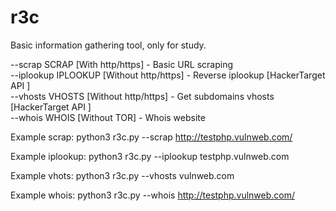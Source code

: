 # r3c
Basic information gathering tool, only for study.

  --scrap SCRAP        [With http/https] - Basic URL scraping <br>
  --iplookup IPLOOKUP  [Without http/https] - Reverse iplookup [HackerTarget API ] <br>
  --vhosts VHOSTS      [Without http/https] - Get subdomains vhosts [HackerTarget API ]<br>
  --whois WHOIS        [Without TOR] - Whois website
  
  Example scrap: python3 r3c.py --scrap http://testphp.vulnweb.com/<br>
  
  Example iplookup: python3 r3c.py --iplookup testphp.vulnweb.com<br>
  
  Example vhots: python3 r3c.py --vhosts vulnweb.com<br>
  
  Example whois: python3 r3c.py --whois http://testphp.vulnweb.com/
